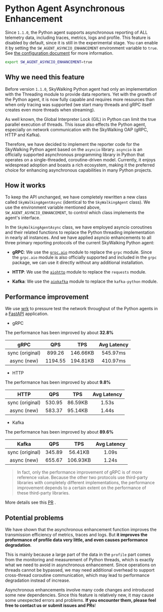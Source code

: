 # Python Agent Asynchronous Enhancement

Since `1.1.0`, the Python agent supports asynchronous reporting of ALL telemetry data, including traces, metrics, logs and profile. This feature is disabled by default, since it is still in the experimental stage. You can enable it by setting the `SW_AGENT_ASYNCIO_ENHANCEMENT` environment variable to `true`. See [the configuration document](../Configuration.md) for more information.

```bash
export SW_AGENT_ASYNCIO_ENHANCEMENT=true
```

## Why we need this feature

Before version `1.1.0`, SkyWalking Python agent had only an implementation with the Threading module to provide data reporters. Yet with the growth of the Python agent, it is now fully capable and requires more resources than when only tracing was supported (we start many threads and gRPC itself creates even more threads when streaming).

As well known, the Global Interpreter Lock (GIL) in Python can limit the true parallel execution of threads. This issue also effects the Python agent, especially on network communication with the SkyWalking OAP (gRPC, HTTP and Kafka).

Therefore, we have decided to implement the reporter code for the SkyWalking Python agent based on the `asyncio` library. `asyncio` is an officially supported asynchronous programming library in Python that operates on a single-threaded, coroutine-driven model. Currently, it enjoys widespread adoption and boasts a rich ecosystem, making it the preferred choice for enhancing asynchronous capabilities in many Python projects.

## How it works

To keep the API unchanged, we have completely rewritten a new class called `SkyWalkingAgentAsync` (identical to the `SkyWalkingAgent` class). We use the environment variable mentioned above, `SW_AGENT_ASYNCIO_ENHANCEMENT`, to control which class implements the agent's interface.

In the `SkyWalkingAgentAsync` class, we have employed asyncio coroutines and their related functions to replace the Python threading implementation in nearly all instances. And we have applied asyncio enhancements to all three primary reporting protocols of the current SkyWalking Python agent:

- **gRPC**: We use the [`grpc.aio`](https://grpc.github.io/grpc/python/grpc_asyncio.html) module to replace the `grpc` module. Since the `grpc.aio` module is also officially supported and included in the `grpc` package, we can use it directly without any additional installation.

- **HTTP**: We use the [`aiohttp`](https://github.com/aio-libs/aiohttp) module to replace the `requests` module.

- **Kafka**: We use the [`aiokafka`](https://github.com/aio-libs/aiokafka) module to replace the `kafka-python` module.

## Performance improvement

We use [wrk](https://github.com/wg/wrk) to pressure test the network throughput of the Python agents in a [FastAPI](https://github.com/tiangolo/fastapi) application.

- gRPC

The performance has been improved by about **32.8%**

|      gRPC       |   QPS   |   TPS    | Avg Latency |
| :-------------: | :-----: | :------: | :---------: |
| sync (original) | 899.26  | 146.66KB |  545.97ms   |
|   async (new)   | 1194.55 | 194.81KB |  410.97ms   |

- HTTP

The performance has been improved by about **9.8%**

|      HTTP       |  QPS   |   TPS   | Avg Latency |
| :-------------: | :----: | :-----: | :---------: |
| sync (original) | 530.95 | 86.59KB |    1.53s    |
|   async (new)   | 583.37 | 95.14KB |    1.44s    |

- Kafka

The performance has been improved by about **89.6%**

|      Kafka      |  QPS   |   TPS    | Avg Latency |
| :-------------: | :----: | :------: | :---------: |
| sync (original) | 345.89 | 56.41KB  |    1.09s    |
|   async (new)   | 655.67 | 106.93KB |    1.24s    |

> In fact, only the performance improvement of gRPC is of more reference value. Because the other two protocols use third-party libraries with completely different implementations, the performance improvement depends to a certain extent on the performance of these third-party libraries.

More details see this [PR](https://github.com/apache/skywalking-python/pull/316) .

## Potential problems

We have shown that the asynchronous enhancement function improves the transmission efficiency of metrics, traces and logs. But **it improves the proformance of profile data very little, and even causes performance degradation**.

This is mainly because a large part of the data in the `profile` part comes from the monitoring and measurement of Python threads, which is exactly what we need to avoid in asynchronous enhancement. Since operations on threads cannot be bypassed, we may need additional overhead to support cross-thread coroutine communication, which may lead to performance degradation instead of increase.

Asynchronous enhancements involve many code changes and introduced some new dependencies. Since this feature is relatively new, it may cause some unexpected errors and problems. **If you encounter them, please feel free to contact us or submit issues and PRs**!
